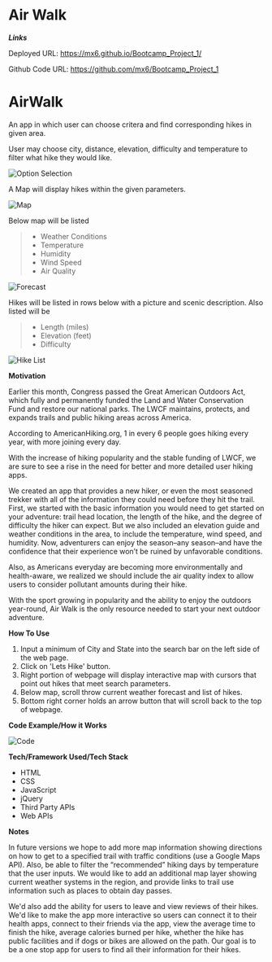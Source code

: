 # Air Walk

**_Links_**

Deployed URL: https://mx6.github.io/Bootcamp_Project_1/

Github Code URL: https://github.com/mx6/Bootcamp_Project_1 

# AirWalk

An app in which user can choose critera and find corresponding hikes in given area.

User may choose city, distance, elevation, difficulty and temperature to filter what hike they would like.

![Option Selection](./assets/images/optionSelection.PNG)

A Map will display hikes within the given parameters.

![Map](./assets/images/map.PNG)

Below map will be listed

> - Weather Conditions
> - Temperature
> - Humidity
> - Wind Speed
> - Air Quality

![Forecast](./assets/images/dayList.PNG)

Hikes will be listed in rows below with a picture and scenic description. Also listed will be

> - Length (miles)
> - Elevation (feet)
> - Difficulty

![Hike List](./assets/images/hikeList.PNG)

**Motivation**

Earlier this month, Congress passed the Great American Outdoors Act, which fully and permanently funded the Land and Water Conservation Fund and restore our national parks.  The LWCF maintains, protects, and expands trails and public hiking areas across America.    

According to AmericanHiking.org, 1 in every 6 people goes hiking every year, with more joining every day.

With the increase of hiking popularity and the stable funding of LWCF, we are sure to see a rise in the need for better and more detailed user hiking apps.

We created an app that provides a new hiker, or even the most seasoned trekker with all of the information they could need before they hit the trail.  First, we started with the basic information you would need to get started on your adventure: trail head location, the length of the hike, and the degree of difficulty the hiker can expect.  But we also included an elevation guide and weather conditions in the area, to include the temperature, wind speed, and humidity.  Now, adventurers can enjoy the season–any season–and have the confidence that their experience won’t be ruined by unfavorable conditions.

Also, as Americans everyday are becoming more environmentally and health-aware, we realized we should include the air quality index to allow users to consider pollutant amounts during their hike.      

With the sport growing in popularity and the ability to enjoy the outdoors year-round, Air Walk is the only resource needed to start your next outdoor adventure.

**How To Use**

1. Input a minimum of City and State into the search bar on the left side of the web page.  
2. Click on 'Lets Hike' button. 
3. Right portion of webpage will display interactive map with cursors that point out hikes that meet search parameters. 
4. Below map, scroll throw current weather forecast and list of hikes. 
5. Bottom right corner holds an arrow button that will scroll back to the top of webpage.  

**Code Example/How it Works**  
  
  
![Code](./assets/images/codeExample.PNG)  
  
**Tech/Framework Used/Tech Stack**

- HTML
- CSS
- JavaScript
- jQuery
- Third Party APIs 
- Web APIs

**Notes**

In future versions we hope to add more map information showing directions on how to get to a specified trail with traffic conditions (use a Google Maps API).  Also, be able to filter the “recommended” hiking days by temperature that the user inputs. We would like to add an additional map layer showing current weather systems in the region, and provide links to trail use information such as places to obtain day passes.

We'd also add the ability for users to leave and view reviews of their hikes. We'd like to make the app more interactive so users can connect it to their health apps, connect to their friends via the app, view the average time to finish the hike, average calories burned per hike, whether the hike has public facilities and if dogs or bikes are allowed on the path. Our goal is to be a one stop app for users to find all their information for their hikes. 



